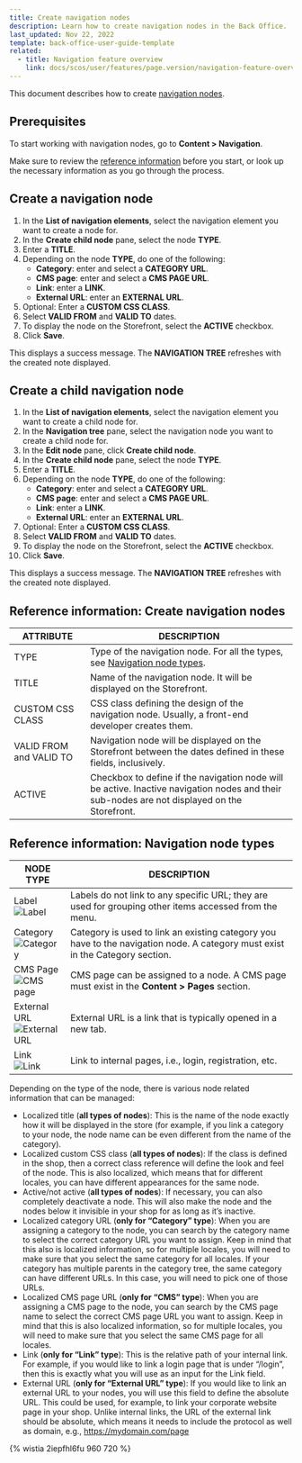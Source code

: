 ```yaml
---
title: Create navigation nodes
description: Learn how to create navigation nodes in the Back Office.
last_updated: Nov 22, 2022
template: back-office-user-guide-template
related:
  - title: Navigation feature overview
    link: docs/scos/user/features/page.version/navigation-feature-overview.html
---
```


This document describes how to create [navigation nodes](/docs/scos/user/features/{{page.version}}/navigation-feature-overview.html#navigation-node).

## Prerequisites

To start working with navigation nodes, go to **Content&nbsp;<span aria-label="and then">></span> Navigation**.

Make sure to review the [reference information](#reference-information-create-navigation-nodes) before you start, or look up the necessary information as you go through the process.

## Create a navigation node

1. In the **List of navigation elements**, select the navigation element you want to create a node for.
2. In the **Create child node** pane, select the node **TYPE**.
3. Enter a **TITLE**.
4. Depending on the node **TYPE**, do one of the following:
    * **Category**: enter and select a **CATEGORY URL**.
    * **CMS page**: enter and select a **CMS PAGE URL**.
    * **Link**: enter a **LINK**.
    * **External URL**: enter an **EXTERNAL URL**.
5. Optional: Enter a **CUSTOM CSS CLASS**.
6. Select **VALID FROM** and **VALID TO** dates.
7. To display the node on the Storefront, select the **ACTIVE** checkbox.
8. Click **Save**.

This displays a success message. The **NAVIGATION TREE** refreshes with the created note displayed.

## Create a child navigation node

1. In the **List of navigation elements**, select the navigation element you want to create a child node for.
2. In the **Navigation tree** pane, select the navigation node you want to create a child node for.
3. In the **Edit node** pane, click **Create child node**.
4. In the **Create child node** pane, select the node **TYPE**.
5. Enter a **TITLE**.
6. Depending on the node **TYPE**, do one of the following:
    * **Category**: enter and select a **CATEGORY URL**.
    * **CMS page**: enter and select a **CMS PAGE URL**.
    * **Link**: enter a **LINK**.
    * **External URL**: enter an **EXTERNAL URL**.
7. Optional: Enter a **CUSTOM CSS CLASS**.
8. Select **VALID FROM** and **VALID TO** dates.
9. To display the node on the Storefront, select the **ACTIVE** checkbox.
10. Click **Save**.

This displays a success message. The **NAVIGATION TREE** refreshes with the created note displayed.


## Reference information: Create navigation nodes

| ATTRIBUTE | DESCRIPTION |
| --- | --- |
| TYPE | Type of the navigation node. For all the types, see [Navigation node types](#navigation-node-types). |
| TITLE | Name of the navigation node. It will be displayed on the Storefront. |
| CUSTOM CSS CLASS | CSS class defining the design of the navigation node. Usually, a front-end developer creates them. |
| VALID FROM and VALID TO | Navigation node will be displayed on the Storefront between the dates defined in these fields, inclusively. |
| ACTIVE | Checkbox to define if the navigation node will be active. Inactive navigation nodes and their sub-nodes are not displayed on the Storefront.  |

## Reference information: Navigation node types

| NODE TYPE | DESCRIPTION |
| --- | --- |
|Label<br>![Label](https://spryker.s3.eu-central-1.amazonaws.com/docs/User+Guides/Back+Office+User+Guides/Navigation/Navigation+Node+Types/label.png)   | Labels do not link to any specific URL; they are used for grouping other items accessed from the menu.|
| Category<br>![Category](https://spryker.s3.eu-central-1.amazonaws.com/docs/User+Guides/Back+Office+User+Guides/Navigation/Navigation+Node+Types/category.png) | Category is used to link an existing category you have to the navigation node. A category must exist in the Category section. |
|CMS Page<br>![CMS page](https://spryker.s3.eu-central-1.amazonaws.com/docs/User+Guides/Back+Office+User+Guides/Navigation/Navigation+Node+Types/cms-page.png)| CMS page can be assigned to a node. A CMS page must exist in the **Content&nbsp;<span aria-label="and then">></span> Pages** section.|
| External URL<br>![External URL](https://spryker.s3.eu-central-1.amazonaws.com/docs/User+Guides/Back+Office+User+Guides/Navigation/Navigation+Node+Types/external-url.png) |External URL is a link that is typically opened in a new tab. |
|Link<br>![Link](https://spryker.s3.eu-central-1.amazonaws.com/docs/User+Guides/Back+Office+User+Guides/Navigation/Navigation+Node+Types/link.png)   | Link to internal pages, i.e., login, registration, etc. |

Depending on the type of the node, there is various node related information that can be managed:

* Localized title (**all types of nodes**): This is the name of the node exactly how it will be displayed in the store (for example, if you link a category to your node, the node name can be even different from the name of the category).
* Localized custom CSS class (**all types of nodes**): If the class is defined in the shop, then a correct class reference will define the look and feel of the node. This is also localized, which means that for different locales, you can have different appearances for the same node.
* Active/not active (**all types of nodes**): If necessary, you can also completely deactivate a node. This will also make the node and the nodes below it invisible in your shop for as long as it’s inactive.
* Localized category URL (**only for “Category” type**): When you are assigning a category to the node, you can search by the category name to select the correct category URL you want to assign. Keep in mind that this also is localized information, so for multiple locales, you will need to make sure that you select the same category for all locales. If your category has multiple parents in the category tree, the same category can have different URLs. In this case, you will need to pick one of those URLs.
* Localized CMS page URL (**only for “CMS” type**): When you are assigning a CMS page to the node, you can search by the CMS page name to select the correct CMS page URL you want to assign. Keep in mind that this is also localized information, so for multiple locales, you will need to make sure that you select the same CMS page for all locales.
* Link (**only for “Link” type**): This is the relative path of your internal link. For example, if you would like to link a login page that is under “/login”, then this is exactly what you will use as an input for the Link field.
* External URL (**only for “External URL” type**): If you would like to link an external URL to your nodes, you will use this field to define the absolute URL. This could be used, for example, to link your corporate website page in your shop. Unlike internal links, the URL of the external link should be absolute, which means it needs to include the protocol as well as domain, e.g., https://mydomain.com/page

{% wistia 2iepfhl6fu 960 720 %}
